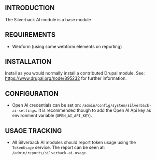 ## INTRODUCTION

The Silverback AI module is a base module

## REQUIREMENTS

- Webform (using some webform elements on reporting)

## INSTALLATION

Install as you would normally install a contributed Drupal module.
See: <https://www.drupal.org/node/895232> for further information.

## CONFIGURATION

- Open AI credentials can be set on: `/admin/config/system/silverback-ai-settings`.
It is recommended though to add the Open AI Api key as environment variable (`OPEN_AI_API_KEY`).

## USAGE TRACKING

- All Silverback AI modules should report token usage using the `TokenUsage` service. The report can be seen at: `/admin/reports/silverback-ai-usage`.
